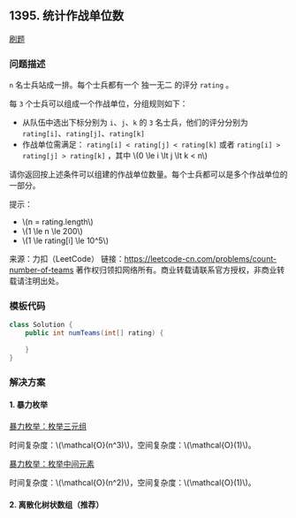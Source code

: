<script src="https://cdn.bootcss.com/mathjax/2.7.7/MathJax.js?config=TeX-AMS-MML_HTMLorMML"></script>

## 1395. 统计作战单位数

[刷题](qu1395/solu/Solution.java)

### 问题描述

 `n` 名士兵站成一排。每个士兵都有一个 独一无二 的评分 `rating` 。

每 `3` 个士兵可以组成一个作战单位，分组规则如下：

* 从队伍中选出下标分别为 `i`、`j`、`k` 的 `3` 名士兵，他们的评分分别为 `rating[i]`、`rating[j]`、`rating[k]`
* 作战单位需满足： `rating[i] < rating[j] < rating[k]` 或者 `rating[i] > rating[j] > rating[k]` ，其中  \\(0 \le i \lt j \lt k < n\\)

请你返回按上述条件可以组建的作战单位数量。每个士兵都可以是多个作战单位的一部分。

提示：

* \\(n = rating.length\\)
* \\(1 \le n \le 200\\)
* \\(1 \le rating[i] \le 10^5\\)

来源：力扣（LeetCode）
链接：https://leetcode-cn.com/problems/count-number-of-teams
著作权归领扣网络所有。商业转载请联系官方授权，非商业转载请注明出处。

### 模板代码

``` java
class Solution {
    public int numTeams(int[] rating) {
        
    }
}
```

### 解决方案

#### 1. 暴力枚举

[暴力枚举：枚举三元组](qu1395/solu1/Solution.java)

时间复杂度：\\(\mathcal{O}(n^3)\\)，空间复杂度：\\(\mathcal{O}(1)\\)。

[暴力枚举：枚举中间元素](qu1395/solu2/Solution.java)

时间复杂度：\\(\mathcal{O}(n^2)\\)，空间复杂度：\\(\mathcal{O}(1)\\)。

#### 2. 离散化树状数组（推荐）


